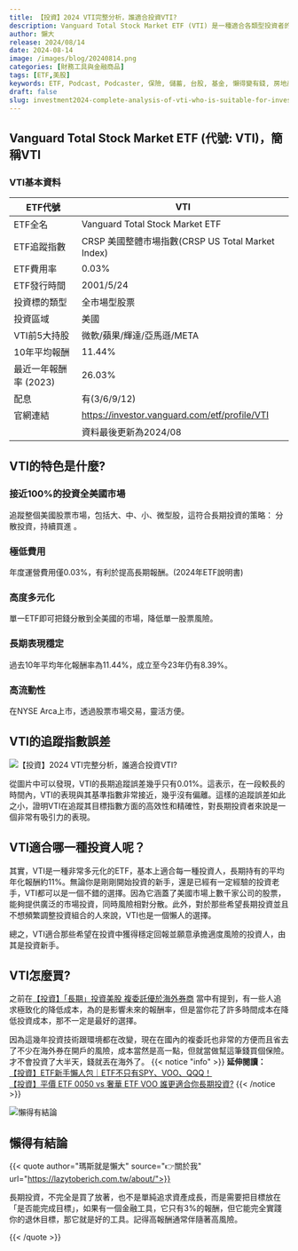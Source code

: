 ```yaml
---
title: 【投資】2024 VTI完整分析，誰適合投資VTI?
description: Vanguard Total Stock Market ETF (VTI) 是一種適合各類型投資者的多元化ETF，追蹤美國整體市場，年費僅0.03%。過去10年平均年化報酬率為11.44%，並具高流動性和穩定表現。適合希望獲得穩定回報並承擔適度風險的投資者，尤其是新手。
author: 懶大
release: 2024/08/14
date: 2024-08-14
image: /images/blog/20240814.png
categories: [財務工具與金融商品]
tags: [ETF,美股]
keywords: ETF, Podcast, Podcaster, 保險, 儲蓄, 台股, 基金, 懶得變有錢, 房地產, 投資, 投資理財, 支出, 收入, 理財, 理財規劃, 瑪斯理財兩三事, 稅務, 總體經濟, 美股, 職涯心得, 股利收入, 複委託, 記帳, 讀書心得, 財務規劃, 財商, 貸款, 資產配置, 退休規劃, 開源節流
draft: false
slug: investment2024-complete-analysis-of-vti-who-is-suitable-for-investing-in-vti
---
```

## Vanguard Total Stock Market ETF (代號: VTI)，簡稱VTI

### VTI基本資料

| ETF代號 | VTI |
| --- | --- |
| ETF全名 | Vanguard Total Stock Market ETF |
| ETF追蹤指數 | CRSP 美國整體市場指數(CRSP US Total Market Index) |
| ETF費用率 | 0.03% |
| ETF發行時間 | 2001/5/24 |
| 投資標的類型 | 全市場型股票 |
| 投資區域 | 美國 |
| VTI前5大持股 | 微軟/蘋果/輝達/亞馬遜/META |
| 10年平均報酬 | 11.44% |
| 最近一年報酬率 (2023) | 26.03% |
| 配息 | 有(3/6/9/12) |
| 官網連結 | https://investor.vanguard.com/etf/profile/VTI |
|  | 資料最後更新為2024/08 |


## VTI的特色是什麼?

### 接近100%的投資全美國市場

追蹤整個美國股票市場，包括大、中、小、微型股，這符合長期投資的策略：
分散投資，持續買進
。

### 極低費用

年度運營費用僅0.03%，有利於提高長期報酬。(2024年ETF說明書)

### 高度多元化

單一ETF即可把錢分散到全美國的市場，降低單一股票風險。

### 長期表現穩定

過去10年平均年化報酬率為11.44%，成立至今23年仍有8.39%。

### 高流動性

在NYSE Arca上市，透過股票市場交易，靈活方便。

## VTI的追蹤指數誤差

![【投資】2024 VTI完整分析，誰適合投資VTI?](/images/blog/20240814_1.png)

從圖片中可以發現，VTI的長期追蹤誤差幾乎只有0.01%。這表示，在一段較長的時間內，VTI的表現與其基準指數非常接近，幾乎沒有偏離。這樣的追蹤誤差如此之小，證明VTI在追蹤其目標指數方面的高效性和精確性，對長期投資者來說是一個非常有吸引力的表現。

## VTI適合哪一種投資人呢？

其實，VTI是一種非常多元化的ETF，基本上適合每一種投資人，長期持有的平均年化報酬約11%。無論你是剛剛開始投資的新手，還是已經有一定經驗的投資老手，VTI都可以是一個不錯的選擇。因為它涵蓋了美國市場上數千家公司的股票，能夠提供廣泛的市場投資，同時風險相對分散。此外，對於那些希望長期投資並且不想頻繁調整投資組合的人來說，VTI也是一個懶人的選擇。

總之，VTI適合那些希望在投資中獲得穩定回報並願意承擔適度風險的投資人，由其是投資新手。

## VTI怎麼買?

之前在[【投資】「長期」投資美股 複委託優於海外券商](https://lazytoberich.com.tw/blog/investment-long-term-investing-in-us-stocks-is-better-with-multiple-delegations-than-overseas-brokerages/) 當中有提到，有一些人追求極致化的降低成本，為的是影響未來的報酬率，但是當你花了許多時間成本在降低投資成本，那不一定是最好的選擇。

因為這幾年投資技術跟環境都在改變，現在在國內的複委託也非常的方便而且省去了不少在海外券在開戶的風險，成本當然是高一點，但就當做幫這筆錢買個保險。才不會投資了大半天，錢就丟在海外了。
{{< notice "info" >}}
**延伸閱讀：**<BR>
[【投資】ETF新手懶人包｜ETF不只有SPY、VOO、QQQ！](https://lazytoberich.com.tw/blog/investment-etf-beginner-s-guide-etfs-are-not-limited-to-spy-voo-qqq/)<BR>
[【投資】平價 ETF 0050 vs 奢華 ETF VOO 誰更適合你長期投資?](https://lazytoberich.com.tw/blog/investing-affordable-vs-luxury-etf-comparison/)
{{< /notice >}}

![懶得有結論](/images/blog/lazytobeconclude.svg)


## 懶得有結論

{{< quote author="瑪斯就是懶大" source="👉關於我" url="https://lazytoberich.com.tw/about/">}}

長期投資，不完全是買了放著，也不是單純追求資產成長，而是需要把目標放在「是否能完成目標」，如果有一個金融工具，它只有3%的報酬，但它能完全實踐你的退休目標，那它就是好的工具。記得高報酬通常伴隨著高風險。

{{< /quote >}}
